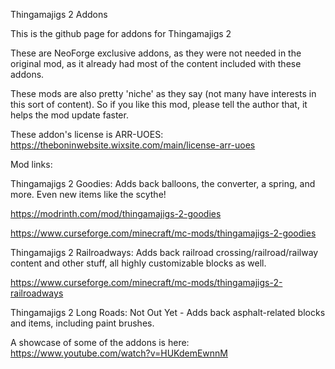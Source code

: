 Thingamajigs 2 Addons

This is the github page for addons for Thingamajigs 2

These are NeoForge exclusive addons, as they were not needed in the original mod, as it already had most of the content included with these addons.

These mods are also pretty 'niche' as they say (not many have interests in this sort of content). So if you like this mod, please tell the author that, it helps the mod update faster.


These addon's license is ARR-UOES: https://theboninwebsite.wixsite.com/main/license-arr-uoes

Mod links:

Thingamajigs 2 Goodies:
Adds back balloons, the converter, a spring, and more. Even new items like the scythe!

https://modrinth.com/mod/thingamajigs-2-goodies

https://www.curseforge.com/minecraft/mc-mods/thingamajigs-2-goodies


Thingamajigs 2 Railroadways:
Adds back railroad crossing/railroad/railway content and other stuff, all highly customizable blocks as well.

https://www.curseforge.com/minecraft/mc-mods/thingamajigs-2-railroadways


Thingamajigs 2 Long Roads:
Not Out Yet - Adds back asphalt-related blocks and items, including paint brushes.


A showcase of some of the addons is here: https://www.youtube.com/watch?v=HUKdemEwnnM
